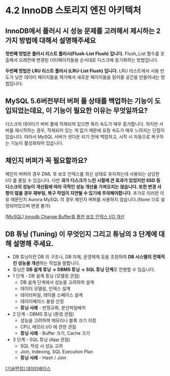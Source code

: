 # 4.2 InnoDB 스토리지 엔진 아키텍처

## InnoDB에서 플러시 시 성능 문제를 고려해서 제시하는 2가지 방법에 대해서 설명해주세요

**첫번째 방법은 플러시 리스트 플러시(Flush-List Flush) 입니다.**
Flush_List 함수를 호출해서 오래전에 변경된 더티페이지들을 순서대로 디스크에 동기화하는 방법입니다.

**두번째 방법은 LRU 리스트 플러시 (LRU-List Flush) 입니다.**
LRU 리스트에서 사용 빈도가 낮은 데이터 페이지들을 제거해서 새로운 페이지들을 읽어올 공간을 만들어내는 방법입니다.

## MySQL 5.6버전부터 버퍼 풀 상태를 백업하는 기능이 도입되었는데요, 이 기능이 필요한 이유는 무엇일까요?

디스크의 데이터가 버퍼 풀에 적재되어 있으면 쿼리 속도가 매우 증가합니다. 하지만 서버를 재시작하는 경우, 적재되어 있는 게 없기 때문에 요청 속도가 매우 느려지는 단점이 있습니다. 따라서 MySQL 서버가 셧다운 되기 전에 백업하고, 시작 시 자동으로 복구하는 기능이 활성화되어 있습니다.

## 체인지 버퍼가 꼭 필요할까요?

체인지 버퍼의 경우 DML 후 보조 인덱스를 최신 상태로 유지하는데 사용되는 상당한 I/O 를 줄일 수 있습니다. 다만 **과거 디스크가 느린 시절에 큰 효과가 있었지만 SSD 등 디스크의 성능이 개선됨에 따라 극적인 성능 개선을 가져오지는 않습니다. 또한 변경 사항이 많을 경우 재부팅, 복구 작업이 지연될 수 있기에 주의해야합니다**. 추가로 이러한 이유 때문인지 Aurora MySQL 의 경우 체인지 버퍼를 사용하지 않습니다.(None 으로 설정되어있으며 변경 불가)

[[MySQL] Innodb Change Buffer를 통한 보조 인덱스 I/O 개선](https://omty.tistory.com/59)

## **DB 튜닝 (Tuning) 이 무엇인지 그리고 튜닝의 3 단계에 대해 설명해 주세요.**

- DB 튜닝이란 DB 의 구조나, DB 자체, 운영체제 등을 조정하여 **DB 시스템의 전체적인 성능을 개선**하는 작업을 말합니다.
- 튜닝은 **DB 설계 튜닝 → DBMS 튜닝 → SQL 튜닝 단계**로 진행할 수 있습니다.
- 1 단계 - DB 설계 튜닝 (모델링 관점)
  - DB 설계 단계에서 성능을 고려하여 설계
  - 데이터 모델링, 인덱스 설계
  - 데이터파일, 테이블 스페이스 설계
  - 데이터베이스 용량 산정
  - **튜닝 사례** - 반정규화, 분산파일배치
- 2 단계 - DBMS 튜닝 (환경 관점)
  - 성능을 고려하여 메모리나 블록 크기 지정
  - CPU, 메모리 I/O 에 관한 관점
  - **튜닝 사례** - Buffer 크기, Cache 크기
- 3 단계 - SQL 튜닝 (App 관점)
  - SQL 작성 시 성능 고려
  - Join, Indexing, SQL Execution Plan
  - **튜닝 사례** - Hash / Join

[[기술면접] 데이터베이스](https://lealea.tistory.com/234)
